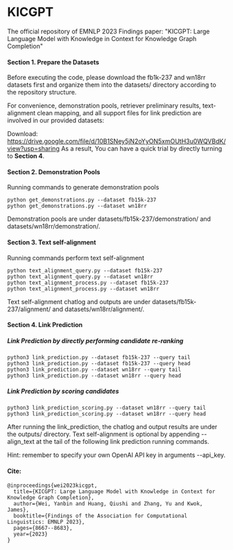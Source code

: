 # KICGPT
The official repository of EMNLP 2023 Findings paper: "KICGPT: Large Language Model with Knowledge in Context for Knowledge Graph Completion"


#### Section 1. Prepare the Datasets
Before executing the code, please download the fb1k-237 and wn18rr datasets first and organize them into the datasets/ directory according to the repository structure.

For convenience, demonstration pools, retriever preliminary results, text-alignment clean mapping, and all support files for link prediction are involved in our provided datasets:

Download: https://drive.google.com/file/d/10B1SNey5jN2oYyON5xmOUtH3u0WQVBdK/view?usp=sharing
As a result, You can have a quick trial by directly turning to **Section 4**.


#### Section 2. Demonstration Pools
Running commands to generate demonstration pools
~~~
python get_demonstrations.py --dataset fb15k-237
python get_demonstrations.py --dataset wn18rr
~~~
Demonstration pools are under datasets/fb15k-237/demonstration/ and datasets/wn18rr/demonstration/.


#### Section 3. Text self-alignment
Running commands perform text self-alignment
~~~
python text_alignment_query.py --dataset fb15k-237
python text_alignment_query.py --dataset wn18rr
python text_alignment_process.py --dataset fb15k-237
python text_alignment_process.py --dataset wn18rr
~~~
Text self-alignment chatlog and outputs are under datasets/fb15k-237/alignment/ and datasets/wn18rr/alignment/.



#### Section 4. Link Prediction


##### Link Prediction by directly performing candidate re-ranking
~~~
python3 link_prediction.py --dataset fb15k-237 --query tail
python3 link_prediction.py --dataset fb15k-237 --query head
python3 link_prediction.py --dataset wn18rr --query tail
python3 link_prediction.py --dataset wn18rr --query head
~~~
##### Link Prediction by scoring candidates
~~~
python3 link_prediction_scoring.py --dataset wn18rr --query tail
python3 link_prediction_scoring.py --dataset wn18rr --query head
~~~

After running the link_prediction, the chatlog and output results are under the outputs/ directory. Text self-alignment is optional by appending --align_text at the tail of the following link prediction running commands.

Hint: remember to specify your own OpenAI API key in arguments --api_key.




#### Cite:
~~~
@inproceedings{wei2023kicgpt,
  title={KICGPT: Large Language Model with Knowledge in Context for Knowledge Graph Completion},
  author={Wei, Yanbin and Huang, Qiushi and Zhang, Yu and Kwok, James},
  booktitle={Findings of the Association for Computational Linguistics: EMNLP 2023},
  pages={8667--8683},
  year={2023}
}
~~~

